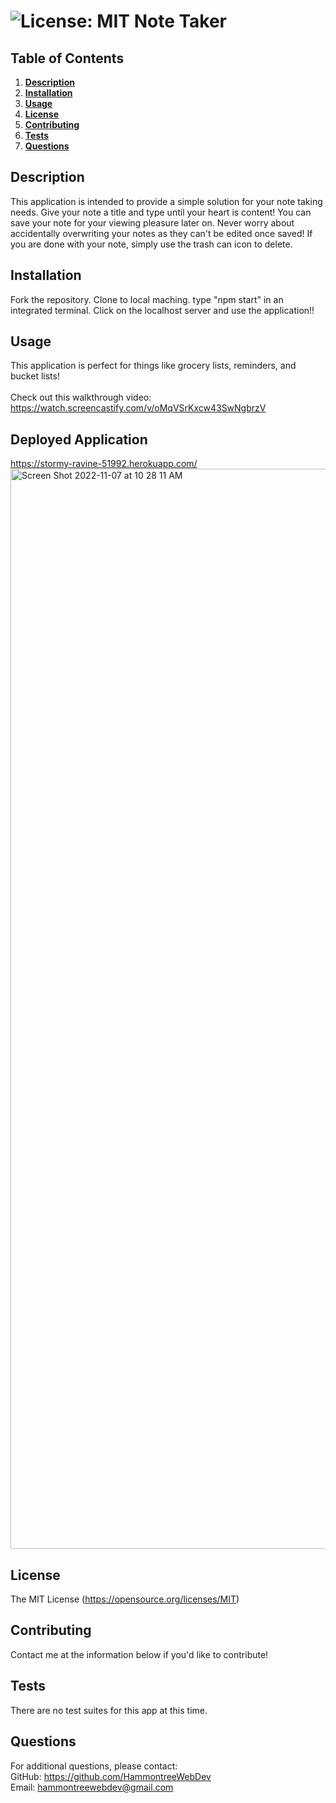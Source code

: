 # ![License: MIT](https://img.shields.io/badge/License-MIT-yellow.svg) Note Taker
  ## Table of Contents
  1. **[Description](#description)**<br>
  2. **[Installation](#installation)**<br>
  3. **[Usage](#usage)**<br>
  4. **[License](#license)**<br>
  5. **[Contributing](#contributing)**<br>
  6. **[Tests](#tests)**<br>
  7. **[Questions](#questions)**<br>
  ## Description
  This application is intended to provide a simple solution for your note taking needs. Give your note a title and type until your heart is content! You can save your note for your viewing pleasure later on. Never worry about accidentally overwriting your notes as they can't be edited once saved! If you are done with your note, simply use the trash can icon to delete.
  ## Installation
  Fork the repository. Clone to local maching. type "npm start" in an integrated terminal. Click on the localhost server and use the application!!
  ## Usage
  This application is perfect for things like grocery lists, reminders, and bucket lists!<br>
  <br>
  Check out this walkthrough video:<br>
  https://watch.screencastify.com/v/oMqVSrKxcw43SwNgbrzV
  ## Deployed Application
  https://stormy-ravine-51992.herokuapp.com/
  <img width="1728" alt="Screen Shot 2022-11-07 at 10 28 11 AM" src="https://user-images.githubusercontent.com/113649683/200349080-6567ab16-8696-4f08-9543-502f9411fbb3.png">

  ## License
  The MIT License (https://opensource.org/licenses/MIT)
  ## Contributing
  Contact me at the information below if you'd like to contribute!
  ## Tests
  There are no test suites for this app at this time.
  ## Questions
  For additional questions, please contact:<br>
  GitHub: https://github.com/HammontreeWebDev<br>
  Email: hammontreewebdev@gmail.com
